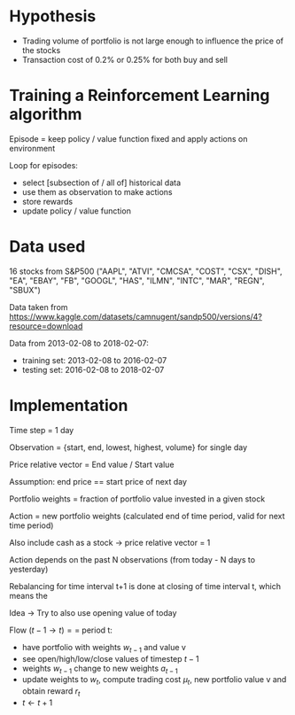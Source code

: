 # Hypothesis

- Trading volume of portfolio is not large enough to influence the price of the stocks
- Transaction cost of 0.2% or 0.25% for both buy and sell

# Training a Reinforcement Learning algorithm

Episode = keep policy / value function fixed and apply actions on environment

Loop for episodes:
- select [subsection of / all of] historical data
- use them as observation to make actions
- store rewards
- update policy / value function


# Data used

16 stocks from S&P500 ("AAPL", "ATVI", "CMCSA", "COST", "CSX", "DISH", "EA", "EBAY", "FB", "GOOGL", "HAS", "ILMN", "INTC", "MAR", "REGN", "SBUX")

Data taken from https://www.kaggle.com/datasets/camnugent/sandp500/versions/4?resource=download

Data from 2013-02-08 to 2018-02-07:
- training set: 2013-02-08 to 2016-02-07
- testing set: 2016-02-08 to 2018-02-07

# Implementation

Time step = 1 day

Observation = {start, end, lowest, highest, volume} for single day

Price relative vector = End value / Start value

Assumption: end price == start price of next day

Portfolio weights = fraction of portfolio value invested in a given stock

Action = new portfolio weights (calculated end of time period, valid for next time period)

Also include cash as a stock -> price relative vector = 1

Action depends on the past N observations (from today - N days to yesterday)

Rebalancing for time interval t+1 is done at closing of time interval t, which means the 

Idea -> Try to also use opening value of today

Flow $(t-1 \rightarrow t) ==$ period t:
- have portfolio with weights $w_{t-1}$ and value v
- see open/high/low/close values of timestep $t-1$
- weights $w_{t-1}$ change to new weights $a_{t-1}$
- update weights to $w_t$, compute trading cost $\mu_t$, new portfolio value v and obtain reward $r_t$
- $t \leftarrow t+1$